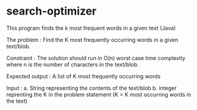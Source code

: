 # search-optimizer
This program finds the k most frequent words in a given text (Java)

The problem :
    Find the K most frequently occurring words in a given text/blob.
    
Constraint :
    The solution should run in O(n) worst case time complexity where n is the number of characters in the text/blob.
  
Expected output :
    A list of K most frequently occurring words

Input :
    a. String representing the contents of the text/blob
    b. integer reprenting the K in the problem statement (K = K most occurring words in the text)

